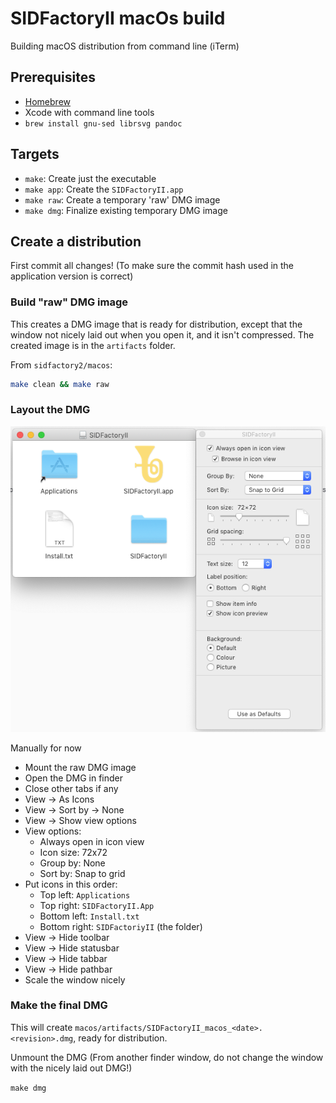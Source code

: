 # SIDFactoryII macOs build

Building macOS distribution from command line (iTerm)

## Prerequisites

- [Homebrew](https://brew.sh)
- Xcode with command line tools
- `brew install gnu-sed librsvg pandoc`

## Targets

- `make`: Create just the executable
- `make app`: Create the `SIDFactoryII.app`
- `make raw`: Create a temporary 'raw' DMG image
- `make dmg`: Finalize existing temporary DMG image

## Create a distribution

First commit all changes! (To make sure the commit hash used in the application
version is correct)

### Build "raw" DMG image

This creates a DMG image that is ready for distribution, except that the window
not nicely laid out when you open it, and it isn't compressed. The created
image is in the `artifacts` folder.

From `sidfactory2/macos`:

```sh
make clean && make raw
```

### Layout the DMG

![DMG Layout](dmg_layout.png)

Manually for now

- Mount the raw DMG image
- Open the DMG in finder
- Close other tabs if any
- View -> As Icons
- View -> Sort by -> None
- View -> Show view options
- View options:
  - Always open in icon view
  - Icon size: 72x72
  - Group by: None
  - Sort by: Snap to grid
- Put icons in this order:
  - Top left: `Applications`
  - Top right: `SIDFactoryII.App`
  - Bottom left: `Install.txt`
  - Bottom right: `SIDFactoriyII` (the folder)
- View -> Hide toolbar
- View -> Hide statusbar
- View -> Hide tabbar
- View -> Hide pathbar
- Scale the window nicely

### Make the final DMG

This will create `macos/artifacts/SIDFactoryII_macos_<date>.<revision>.dmg`,
ready for distribution.

Unmount the DMG (From another finder window, do not change the window with the
nicely laid out DMG!)

`make dmg`
